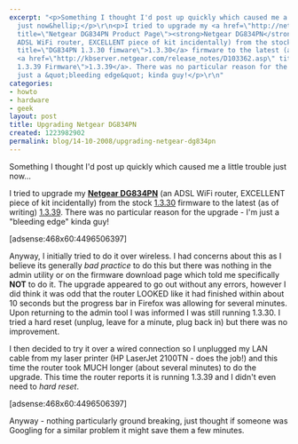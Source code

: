 ```yaml
---
excerpt: "<p>Something I thought I'd post up quickly which caused me a little trouble
  just now&hellip;</p>\r\n<p>I tried to upgrade my <a href=\"http://netgear.co.uk/wireless_modem_router_dg834pn.php\"
  title=\"Netgear DG834PN Product Page\"><strong>Netgear DG834PN</strong></a> (an
  ADSL WiFi router, EXCELLENT piece of kit incidentally) from the stock <a href=\"http://kbserver.netgear.com/release_notes/D103021.asp\"
  title=\"DG834PN 1.3.30 fimware\">1.3.30</a> firmware to the latest (as of writing)
  <a href=\"http://kbserver.netgear.com/release_notes/D103362.asp\" title=\"DG834PN
  1.3.39 Firmware\">1.3.39</a>. There was no particular reason for the upgrade - I'm
  just a &quot;bleeding edge&quot; kinda guy!</p>\r\n"
categories:
- howto
- hardware
- geek
layout: post
title: Upgrading Netgear DG834PN
created: 1223982902
permalink: blog/14-10-2008/upgrading-netgear-dg834pn
---
```

<p>Something I thought I'd post up quickly which caused me a little trouble just now&hellip;</p>
<p>I tried to upgrade my <a href="http://netgear.co.uk/wireless_modem_router_dg834pn.php" title="Netgear DG834PN Product Page"><strong>Netgear DG834PN</strong></a> (an ADSL WiFi router, EXCELLENT piece of kit incidentally) from the stock <a href="http://kbserver.netgear.com/release_notes/D103021.asp" title="DG834PN 1.3.30 fimware">1.3.30</a> firmware to the latest (as of writing) <a href="http://kbserver.netgear.com/release_notes/D103362.asp" title="DG834PN 1.3.39 Firmware">1.3.39</a>. There was no particular reason for the upgrade - I'm just a &quot;bleeding edge&quot; kinda guy!</p>
<!--break-->
<p>[adsense:468x60:4496506397]</p>
<p>Anyway, I initially tried to do it over wireless. I had concerns about this as I believe its generally <em>bad practice</em> to do this but there was nothing in the admin utility or on the firmware download page which told me specifically <strong>NOT</strong> to do it. The upgrade appeared to go out without any errors, however I did think it was odd that the router LOOKED like it had finished within about 10 seconds but the progress bar in Firefox was allowing for several minutes. Upon returning to the admin tool I was informed I was still running 1.3.30. I tried a hard reset (unplug, leave for a minute, plug back in) but there was no improvement.</p>
<p>I then decided to try it over a wired connection so I unplugged my LAN cable from my laser printer (HP&nbsp;LaserJet&nbsp;2100TN - does the job!) and this time the router took MUCH longer (about several minutes) to do the upgrade. This time the router reports it is running 1.3.39 and I didn't even need to <em>hard reset</em>.</p>
<p>[adsense:468x60:4496506397]</p>
<p>Anyway - nothing particularly ground breaking, just thought if someone was Googling for a similar problem it might save them a few minutes.</p>

